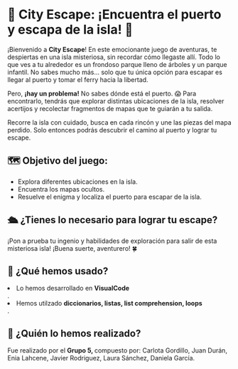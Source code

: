 
<h1>🌆 City Escape: ¡Encuentra el puerto y escapa de la isla! 🌊</h1>

<p>¡Bienvenido a <strong>City Escape</strong>! En este emocionante juego de aventuras, te despiertas en una isla misteriosa, sin recordar cómo llegaste allí. Todo lo que ves a tu alrededor es un frondoso parque lleno de árboles y un parque infantil. No sabes mucho más... solo que tu única opción para escapar es llegar al puerto y tomar el ferry hacia la libertad.</p>

<p>Pero, <strong>¡hay un problema!</strong> No sabes dónde está el puerto. 😱 Para encontrarlo, tendrás que explorar distintas ubicaciones de la isla, resolver acertijos y recolectar fragmentos de mapas que te guiarán a tu salida.</p>

<p>Recorre la isla con cuidado, busca en cada rincón y une las piezas del mapa perdido. Solo entonces podrás descubrir el camino al puerto y lograr tu escape.</p>

<h2>🗺️ Objetivo del juego:</h2>
<ul>
  <li>Explora diferentes ubicaciones en la isla.</li>
  <li>Encuentra los mapas ocultos.</li>
  <li>Resuelve el enigma y localiza el puerto para escapar de la isla.</li>
</ul>

<h2>🛳️ ¿Tienes lo necesario para lograr tu escape?</h2>
<p>¡Pon a prueba tu ingenio y habilidades de exploración para salir de esta misteriosa isla! ¡Buena suerte, aventurero! 🍀</p>

<h2>🚀 ¿Qué hemos usado?</h2>
  <li> Lo hemos desarrollado en <strong> VisualCode </strong></li>.
  <li> Hemos utilzado <strong> diccionarios, listas, list comprehension, loops </strong></li>.

<h2>👥 ¿Quién lo hemos realizado?</h2>
Fue realizado por el <strong> Grupo 5, </strong> compuesto por: Carlota Gordillo, Juan Durán, Enia Lahcene, Javier Rodriguez, Laura Sánchez, Daniela García.

